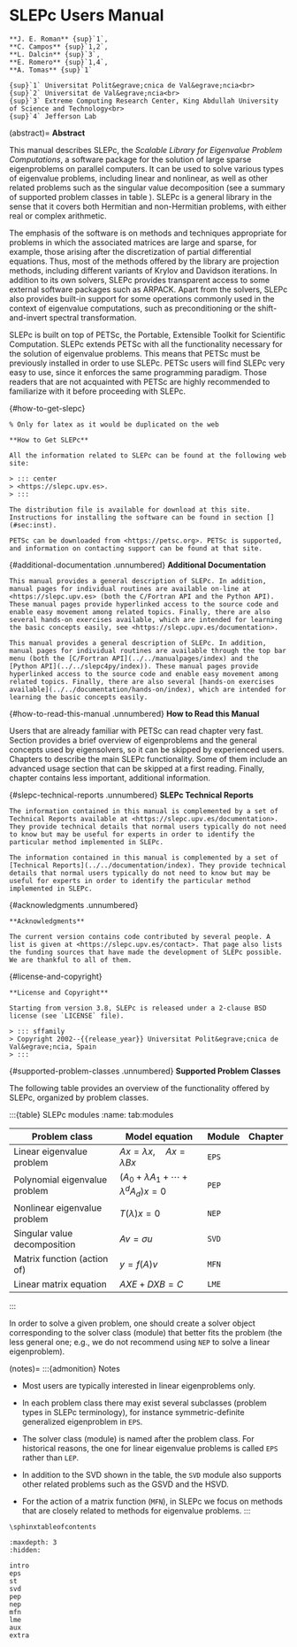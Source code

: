 # SLEPc Users Manual

```{only} html
**J. E. Roman** {sup}`1`,
**C. Campos** {sup}`1,2`,
**L. Dalcin** {sup}`3`,
**E. Romero** {sup}`1,4`,
**A. Tomas** {sup}`1`

{sup}`1` Universitat Polit&egrave;cnica de Val&egrave;ncia<br>
{sup}`2` Universitat de Val&egrave;ncia<br>
{sup}`3` Extreme Computing Research Center, King Abdullah University of Science and Technology<br>
{sup}`4` Jefferson Lab
```

(abstract)=
**Abstract**

This manual describes SLEPc, the *Scalable Library for Eigenvalue Problem Computations*, a software package for the solution of large sparse eigenproblems on parallel computers. It can be used to solve various types of eigenvalue problems, including linear and nonlinear, as well as other related problems such as the singular value decomposition (see a summary of supported problem classes in table [](#tab:modules)). SLEPc is a general library in the sense that it covers both Hermitian and non-Hermitian problems, with either real or complex arithmetic.

The emphasis of the software is on methods and techniques appropriate for problems in which the associated matrices are large and sparse, for example, those arising after the discretization of partial differential equations. Thus, most of the methods offered by the library are projection methods, including different variants of Krylov and Davidson iterations. In addition to its own solvers, SLEPc provides transparent access to some external software packages such as ARPACK. Apart from the solvers, SLEPc also provides built-in support for some operations commonly used in the context of eigenvalue computations, such as preconditioning or the shift-and-invert spectral transformation.

SLEPc is built on top of PETSc, the Portable, Extensible Toolkit for Scientific Computation. SLEPc extends PETSc with all the functionality necessary for the solution of eigenvalue problems. This means that PETSc must be previously installed in order to use SLEPc. PETSc users will find SLEPc very easy to use, since it enforces the same programming paradigm. Those readers that are not acquainted with PETSc are highly recommended to familiarize with it before proceeding with SLEPc.

{#how-to-get-slepc}
```{only} latex
% Only for latex as it would be duplicated on the web

**How to Get SLEPc**

All the information related to SLEPc can be found at the following web site:

> ::: center
> <https://slepc.upv.es>.
> :::

The distribution file is available for download at this site. Instructions for installing the software can be found in section [](#sec:inst).

PETSc can be downloaded from <https://petsc.org>. PETSc is supported, and information on contacting support can be found at that site.
```

{#additional-documentation .unnumbered}
**Additional Documentation**

```{only} latex
This manual provides a general description of SLEPc. In addition, manual pages for individual routines are available on-line at <https://slepc.upv.es> (both the C/Fortran API and the Python API). These manual pages provide hyperlinked access to the source code and enable easy movement among related topics. Finally, there are also several hands-on exercises available, which are intended for learning the basic concepts easily, see <https://slepc.upv.es/documentation>.
```
```{only} html
This manual provides a general description of SLEPc. In addition, manual pages for individual routines are available through the top bar menu (both the [C/Fortran API](../../manualpages/index) and the [Python API](../../slepc4py/index)). These manual pages provide hyperlinked access to the source code and enable easy movement among related topics. Finally, there are also several [hands-on exercises available](../../documentation/hands-on/index), which are intended for learning the basic concepts easily.
```

{#how-to-read-this-manual .unnumbered}
**How to Read this Manual**

Users that are already familiar with PETSc can read chapter [](#ch:int) very fast. Section [](#sec:eig) provides a brief overview of eigenproblems and the general concepts used by eigensolvers, so it can be skipped by experienced users. Chapters [](#ch:eps) to [](#ch:aux) describe the main SLEPc functionality. Some of them include an advanced usage section that can be skipped at a first reading. Finally, chapter [](#ch:add) contains less important, additional information.

{#slepc-technical-reports .unnumbered}
**SLEPc Technical Reports**

```{only} latex
The information contained in this manual is complemented by a set of Technical Reports available at <https://slepc.upv.es/documentation>. They provide technical details that normal users typically do not need to know but may be useful for experts in order to identify the particular method implemented in SLEPc.
```
```{only} html
The information contained in this manual is complemented by a set of [Technical Reports](../../documentation/index). They provide technical details that normal users typically do not need to know but may be useful for experts in order to identify the particular method implemented in SLEPc.
```

{#acknowledgments .unnumbered}
```{only} latex
**Acknowledgments**

The current version contains code contributed by several people. A list is given at <https://slepc.upv.es/contact>. That page also lists the funding sources that have made the development of SLEPc possible. We are thankful to all of them.
```

{#license-and-copyright}
```{only} latex
**License and Copyright**

Starting from version 3.8, SLEPc is released under a 2-clause BSD license (see `LICENSE` file).

> ::: sffamily
> Copyright 2002--{{release_year}} Universitat Polit&egrave;cnica de Val&egrave;ncia, Spain
> :::
```

{#supported-problem-classes .unnumbered}
**Supported Problem Classes**

The following table provides an overview of the functionality offered by SLEPc, organized by problem classes.

:::{table} SLEPc modules
:name: tab:modules

  Problem class                  |               Model equation               | Module | Chapter
  -------------------------------|--------------------------------------------|--------|-------------------------------------------------------------------
  Linear eigenvalue problem      |     $Ax=\lambda x,\quad Ax=\lambda Bx$     | `EPS`  | [](#ch:eps)
  Polynomial eigenvalue problem  | $(A_0+\lambda A_1+\cdots+\lambda^dA_d)x=0$ | `PEP`  | [](#ch:pep)
  Nonlinear eigenvalue problem   |              $T(\lambda)x=0$               | `NEP`  | [](#ch:nep)
  Singular value decomposition   |               $Av=\sigma u$                | `SVD`  | [](#ch:svd)
  Matrix function (action of)    |                 $y=f(A)v$                  | `MFN`  | [](#ch:mfn)
  Linear matrix equation         |                $AXE+DXB=C$                 | `LME`  | [](#ch:lme)
:::

In order to solve a given problem, one should create a solver object corresponding to the solver class (module) that better fits the problem (the less general one; e.g., we do not recommend using `NEP` to solve a linear eigenproblem).

(notes)=
:::{admonition} Notes

-   Most users are typically interested in linear eigenproblems only.

-   In each problem class there may exist several subclasses (problem types in SLEPc terminology), for instance symmetric-definite generalized eigenproblem in `EPS`.

-   The solver class (module) is named after the problem class. For historical reasons, the one for linear eigenvalue problems is called `EPS` rather than `LEP`.

-   In addition to the SVD shown in the table, the `SVD` module also supports other related problems such as the GSVD and the HSVD.

-   For the action of a matrix function (`MFN`), in SLEPc we focus on methods that are closely related to methods for eigenvalue problems.
:::

```{raw} latex
\sphinxtableofcontents
```

```{toctree}
:maxdepth: 3
:hidden:

intro
eps
st
svd
pep
nep
mfn
lme
aux
extra
```
